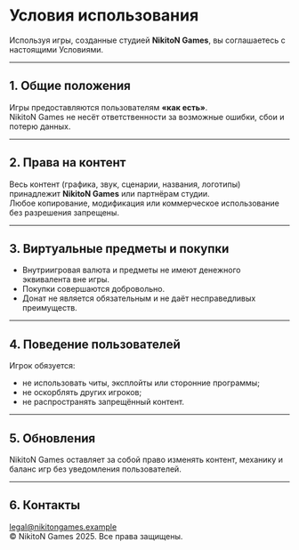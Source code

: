# Условия использования

Используя игры, созданные студией **NikitoN Games**, вы соглашаетесь с настоящими Условиями.

---

## 1. Общие положения
Игры предоставляются пользователям **«как есть»**.  
NikitoN Games не несёт ответственности за возможные ошибки, сбои и потерю данных.

---

## 2. Права на контент
Весь контент (графика, звук, сценарии, названия, логотипы) принадлежит **NikitoN Games** или партнёрам студии.  
Любое копирование, модификация или коммерческое использование без разрешения запрещены.

---

## 3. Виртуальные предметы и покупки
- Внутриигровая валюта и предметы не имеют денежного эквивалента вне игры.  
- Покупки совершаются добровольно.  
- Донат не является обязательным и не даёт несправедливых преимуществ.

---

## 4. Поведение пользователей
Игрок обязуется:
- не использовать читы, эксплойты или сторонние программы;  
- не оскорблять других игроков;  
- не распространять запрещённый контент.  

---

## 5. Обновления
NikitoN Games оставляет за собой право изменять контент, механику и баланс игр без уведомления пользователей.

---

## 6. Контакты
legal@nikitongames.example  
© NikitoN Games 2025. Все права защищены.
